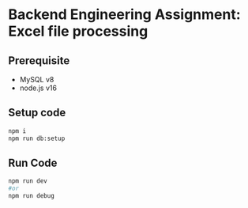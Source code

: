# Backend Engineering Assignment: Excel file processing

## Prerequisite

- MySQL v8
- node.js v16

## Setup code

```sh
npm i
npm run db:setup
```
## Run Code

```sh
npm run dev
#or
npm run debug
```

